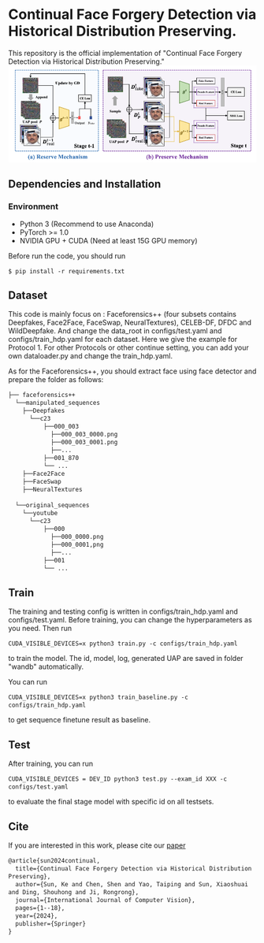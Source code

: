 
# Continual Face Forgery Detection via Historical Distribution Preserving. 
This repository is the official implementation of "Continual Face Forgery Detection via Historical Distribution Preserving."
![avatar](./img/main.png)

## Dependencies and Installation

### Environment

- Python 3 (Recommend to use Anaconda)
- PyTorch >= 1.0
- NVIDIA GPU + CUDA (Need at least 15G GPU memory)

Before run the code, you should run

```shell
$ pip install -r requirements.txt
```
## Dataset
This code is mainly focus on :
Faceforensics++ (four subsets contains Deepfakes, Face2Face, FaceSwap, NeuralTextures), CELEB-DF, DFDC and WildDeepfake.
And change the data_root in configs/test.yaml and configs/train_hdp.yaml for each dataset. Here we give the example for Protocol 1. For other Protocols or other continue setting,
you can add your own dataloader.py and change the train_hdp.yaml.

As for the Faceforensics++, you should extract face using face detector and prepare the folder as follows:
```
├── faceforensics++
  └──manipulated_sequences
    ├──Deepfakes
      └──c23
          ├──000_003
            ├──000_003_0000.png
            ├──000_003_0001.png
            ├──...
          ├──001_870
          └── ...
    ├──Face2Face
    ├──FaceSwap
    ├──NeuralTextures

  └──original_sequences
    └──youtube
      └──c23
          ├──000
            ├──000_0000.png
            ├──000_0001,png
            ├──...
          ├──001
          └── ...
```


## Train
The training and testing config is written in configs/train_hdp.yaml and configs/test.yaml. Before training, you can change the hyperparameters as you need.
Then run 
```
CUDA_VISIBLE_DEVICES=x python3 train.py -c configs/train_hdp.yaml
```
to train the model.
The id, model, log, generated UAP are saved in folder "wandb" automatically.

You can run 
```
CUDA_VISIBLE_DEVICES=x python3 train_baseline.py -c configs/train_hdp.yaml
```
to get sequence finetune result as baseline.



## Test
After training, you can run 
```
CUDA_VISIBLE_DEVICES = DEV_ID python3 test.py --exam_id XXX -c configs/test.yaml
```
to evaluate the final stage model with specific id on all testsets.



## Cite

If you are interested in this work, please cite our [paper](https://arxiv.org/abs/2308.06217)
```
@article{sun2024continual,
  title={Continual Face Forgery Detection via Historical Distribution Preserving},
  author={Sun, Ke and Chen, Shen and Yao, Taiping and Sun, Xiaoshuai and Ding, Shouhong and Ji, Rongrong},
  journal={International Journal of Computer Vision},
  pages={1--18},
  year={2024},
  publisher={Springer}
}
```

